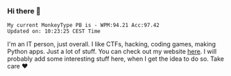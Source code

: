 ### Hi there 👋
<!-- PB START -->
```
My current MonkeyType PB is - WPM:94.21 Acc:97.42
Updated on: 10:23:25 CEST Time
```
<!-- PB END -->
I'm an IT person, just overall. I like CTFs, hacking, coding games, making Python apps. Just a lot of stuff.
You can check out my website [here](https://skill3472.github.io/).
I will probably add some interesting stuff here, when I get the idea to do so. Take care ❤️
